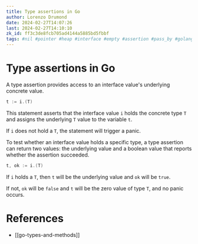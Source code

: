 ```yaml
---
title: Type assertions in Go
author: Lorenzo Drumond
date: 2024-02-27T14:07:26
last: 2024-02-27T14:10:10
zk_id: ff3c3de8fcb705ad4144a5885bd5fbbf
tags: #nil #pointer #heap #interface #empty #assertion #pass_by #golang #value #type #panic #stack #values #reference #methods #for_the_love_of_go #programming
---
```



# Type assertions in Go
A type assertion provides access to an interface value's underlying concrete value.

```go
t := i.(T)
```

This statement asserts that the interface value `i` holds the concrete type `T` and assigns the underlying `T` value to the variable `t`.

If `i` does not hold a `T`, the statement will trigger a panic.

To test whether an interface value holds a specific type, a type assertion can return two values: the underlying value and a boolean value that reports whether the assertion succeeded.

```go
t, ok := i.(T)
```

If `i` holds a `T`, then `t` will be the underlying value and `ok` will be `true`.

If not, `ok` will be `false` and `t` will be the zero value of type `T`, and no panic occurs.

# References
- [[go-types-and-methods]]

